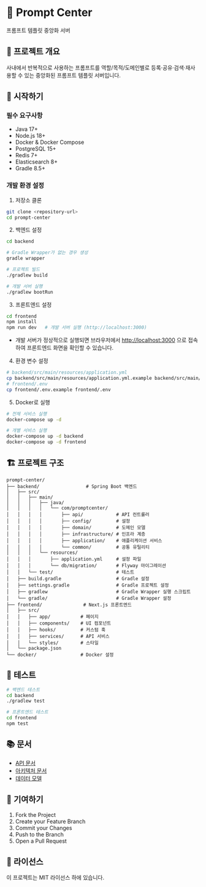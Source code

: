 # 🧩 Prompt Center

프롬프트 템플릿 중앙화 서버

## 📝 프로젝트 개요
사내에서 반복적으로 사용하는 프롬프트를 역할/목적/도메인별로 등록·공유·검색·재사용할 수 있는 중앙화된 프롬프트 템플릿 서버입니다.

## 🚀 시작하기

### 필수 요구사항
- Java 17+
- Node.js 18+
- Docker & Docker Compose
- PostgreSQL 15+
- Redis 7+
- Elasticsearch 8+
- Gradle 8.5+

### 개발 환경 설정

1. 저장소 클론
```bash
git clone <repository-url>
cd prompt-center
```

2. 백엔드 설정
```bash
cd backend

# Gradle Wrapper가 없는 경우 생성
gradle wrapper

# 프로젝트 빌드
./gradlew build

# 개발 서버 실행
./gradlew bootRun
```

3. 프론트엔드 설정
```bash
cd frontend
npm install
npm run dev   # 개발 서버 실행 (http://localhost:3000)
```
- 개발 서버가 정상적으로 실행되면 브라우저에서 [http://localhost:3000](http://localhost:3000) 으로 접속하여 프론트엔드 화면을 확인할 수 있습니다.

4. 환경 변수 설정
```bash
# backend/src/main/resources/application.yml
cp backend/src/main/resources/application.yml.example backend/src/main/resources/application.yml
# frontend/.env
cp frontend/.env.example frontend/.env
```

5. Docker로 실행
```bash
# 전체 서비스 실행
docker-compose up -d

# 개별 서비스 실행
docker-compose up -d backend
docker-compose up -d frontend
```

## 🏗️ 프로젝트 구조
```
prompt-center/
├── backend/                 # Spring Boot 백엔드
│   ├── src/
│   │   ├── main/
│   │   │   ├── java/
│   │   │   │   └── com/promptcenter/
│   │   │   │       ├── api/            # API 컨트롤러
│   │   │   │       ├── config/         # 설정
│   │   │   │       ├── domain/         # 도메인 모델
│   │   │   │       ├── infrastructure/ # 인프라 계층
│   │   │   │       ├── application/    # 애플리케이션 서비스
│   │   │   │       └── common/         # 공통 유틸리티
│   │   │   └── resources/
│   │   │       ├── application.yml     # 설정 파일
│   │   │       └── db/migration/       # Flyway 마이그레이션
│   │   └── test/                       # 테스트
│   ├── build.gradle                    # Gradle 설정
│   ├── settings.gradle                 # Gradle 프로젝트 설정
│   ├── gradlew                         # Gradle Wrapper 실행 스크립트
│   └── gradle/                         # Gradle Wrapper 설정
├── frontend/               # Next.js 프론트엔드
│   ├── src/
│   │   ├── app/           # 페이지
│   │   ├── components/    # UI 컴포넌트
│   │   ├── hooks/         # 커스텀 훅
│   │   ├── services/      # API 서비스
│   │   └── styles/        # 스타일
│   └── package.json
└── docker/                # Docker 설정
```

## 🧪 테스트
```bash
# 백엔드 테스트
cd backend
./gradlew test

# 프론트엔드 테스트
cd frontend
npm test
```

## 📚 문서
- [API 문서](http://localhost:8080/swagger-ui.html)
- [아키텍처 문서](req/architecture.md)
- [데이터 모델](req/model.md)

## 🤝 기여하기
1. Fork the Project
2. Create your Feature Branch
3. Commit your Changes
4. Push to the Branch
5. Open a Pull Request

## 📄 라이선스
이 프로젝트는 MIT 라이선스 하에 있습니다. 
